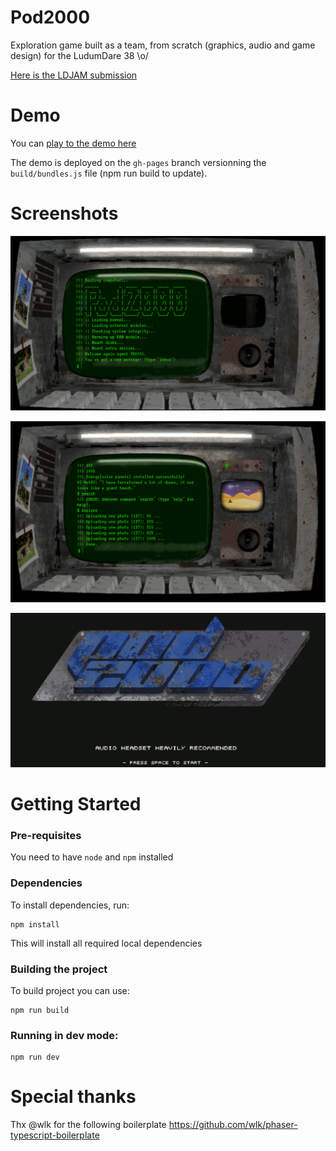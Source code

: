 # Pod2000

Exploration game built as a team, from scratch (graphics, audio and game design) for the LudumDare 38 \o/

[Here is the LDJAM submission](https://ldjam.com/events/ludum-dare/38/$23220)

# Demo

You can [play to the demo here](https://grena.itch.io/pod2000)

The demo is deployed on the `gh-pages` branch versionning the `build/bundles.js` file (npm run build to update).

# Screenshots

![Image of GameJam](doc/demo1.png)

![Image of GameJam](doc/demo2.png)

![Image of GameJam](doc/intro.png)


# Getting Started

### Pre-requisites

You need to have `node` and `npm` installed

### Dependencies

To install dependencies, run:
```
npm install
```

This will install all required local dependencies

### Building the project

To build project you can use:

```
npm run build
```

### Running in dev mode:

```
npm run dev
```

# Special thanks

Thx @wlk for the following boilerplate https://github.com/wlk/phaser-typescript-boilerplate
